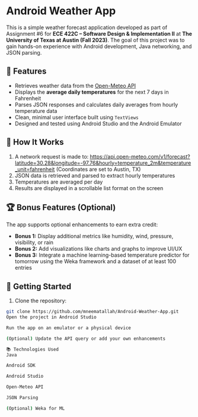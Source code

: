 # Android Weather App

This is a simple weather forecast application developed as part of Assignment #6 for **ECE 422C – Software Design & Implementation II** at **The University of Texas at Austin (Fall 2023)**. The goal of this project was to gain hands-on experience with Android development, Java networking, and JSON parsing.

## 📱 Features

- Retrieves weather data from the [Open-Meteo API](https://open-meteo.com/en/docs)
- Displays the **average daily temperatures** for the next 7 days in Fahrenheit
- Parses JSON responses and calculates daily averages from hourly temperature data
- Clean, minimal user interface built using `TextViews`
- Designed and tested using Android Studio and the Android Emulator

## 🔧 How It Works

1. A network request is made to:
   https://api.open-meteo.com/v1/forecast?latitude=30.28&longitude=-97.76&hourly=temperature_2m&temperature_unit=fahrenheit
   (Coordinates are set to Austin, TX)
2. JSON data is retrieved and parsed to extract hourly temperatures
3. Temperatures are averaged per day
4. Results are displayed in a scrollable list format on the screen

## 🏆 Bonus Features (Optional)

The app supports optional enhancements to earn extra credit:

- **Bonus 1:** Display additional metrics like humidity, wind, pressure, visibility, or rain
- **Bonus 2:** Add visualizations like charts and graphs to improve UI/UX
- **Bonus 3:** Integrate a machine learning-based temperature predictor for tomorrow using the Weka framework and a dataset of at least 100 entries

## 🚀 Getting Started

1. Clone the repository:
```bash
git clone https://github.com/mneematallah/Android-Weather-App.git
Open the project in Android Studio

Run the app on an emulator or a physical device

(Optional) Update the API query or add your own enhancements

📚 Technologies Used
Java

Android SDK

Android Studio

Open-Meteo API

JSON Parsing

(Optional) Weka for ML
